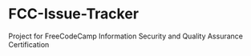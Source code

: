 # FCC-Issue-Tracker
Project for FreeCodeCamp Information Security and Quality Assurance Certification
